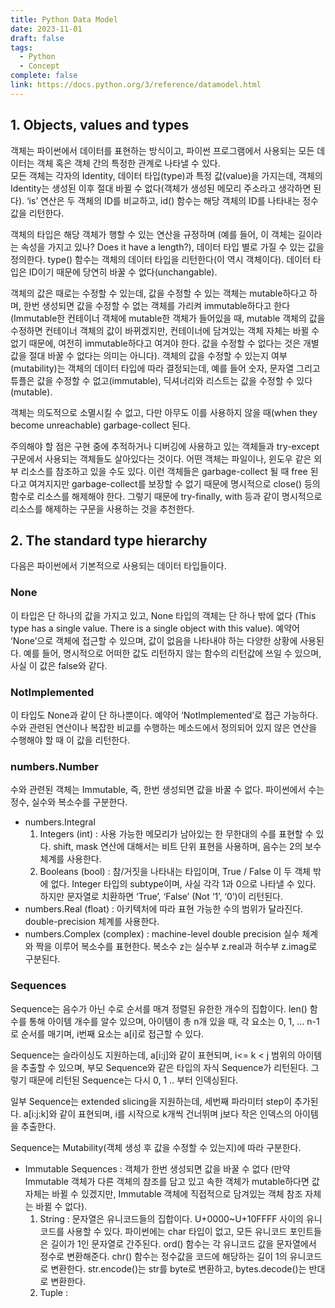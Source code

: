 ```yaml
---
title: Python Data Model
date: 2023-11-01
draft: false
tags:
  - Python
  - Concept
complete: false
link: https://docs.python.org/3/reference/datamodel.html
---
```

## 1. Objects, values and types

객체는 파이썬에서 데이터를 표현하는 방식이고, 파이썬 프로그램에서 사용되는 모든 데이터는 객체 혹은 객체 간의 특정한 관계로 나타낼 수 있다.  
모든 객체는 각자의 Identity, 데이터 타입(type)과 특정 값(value)을 가지는데, 객체의 Identity는 생성된 이후 절대 바뀔 수 없다(객체가 생성된 메모리 주소라고 생각하면 된다). ‘is’ 연산은 두 객체의 ID를 비교하고, id() 함수는 해당 객체의 ID를 나타내는 정수값을 리턴한다.

객체의 타입은 해당 객체가 행할 수 있는 연산을 규정하며 (예를 들어, 이 객체는 길이라는 속성을 가지고 있나? Does it have a length?), 데이터 타입 별로 가질 수 있는 값을 정의한다. type() 함수는 객체의 데이터 타입을 리턴한다(이 역시 객체이다). 데이터 타입은 ID이기 때문에 당연히 바꿀 수 없다(unchangable).

객체의 값은 때로는 수정할 수 있는데, 값을 수정할 수 있는 객체는 mutable하다고 하며, 한번 생성되면 값을 수정할 수 없는 객체를 가리켜 immutable하다고 한다 (Immutable한 컨테이너 객체에 mutable한 객체가 들어있을 때, mutable 객체의 값을 수정하면 컨테이너 객체의 값이 바뀌겠지만, 컨테이너에 담겨있는 객체 자체는 바뀔 수 없기 때문에, 여전히 immutable하다고 여겨야 한다. 값을 수정할 수 없다는 것은 개별 값을 절대 바꿀 수 없다는 의미는 아니다). 객체의 값을 수정할 수 있는지 여부(mutability)는 객체의 데이터 타입에 따라 결정되는데, 예를 들어 숫자, 문자열 그리고 튜플은 값을 수정할 수 없고(immutable), 딕셔너리와 리스트는 값을 수정할 수 있다(mutable).

객체는 의도적으로 소멸시킬 수 없고, 다만 아무도 이를 사용하지 않을 때(when they become unreachable) garbage-collect 된다.

주의해야 할 점은 구현 중에 추적하거나 디버깅에 사용하고 있는 객체들과 try-except 구문에서 사용되는 객체들도 살아있다는 것이다. 어떤 객체는 파일이나, 윈도우 같은 외부 리소스를 참조하고 있을 수도 있다. 이런 객체들은 garbage-collect 될 때 free 된다고 여겨지지만 garbage-collect를 보장할 수 없기 때문에 명시적으로 close() 등의 함수로 리소스를 해제해야 한다. 그렇기 때문에 try-finally, with 등과 같이 명시적으로 리소스를 해제하는 구문을 사용하는 것을 추천한다.

## 2. The standard type hierarchy

다음은 파이썬에서 기본적으로 사용되는 데이터 타입들이다.

### None

이 타입은 단 하나의 값을 가지고 있고, None 타입의 객체는 단 하나 밖에 없다 (This type has a single value. There is a single object with this value). 예약어 ‘None’으로 객체에 접근할 수 있으며, 값이 없음을 나타내야 하는 다양한 상황에 사용된다. 예를 들어, 명시적으로 어떠한 값도 리턴하지 않는 함수의 리턴값에 쓰일 수 있으며, 사실 이 값은 false와 같다.

### NotImplemented

이 타입도 None과 같이 단 하나뿐이다. 예약어 ‘NotImplemented’로 접근 가능하다. 수와 관련된 연산이나 복잡한 비교를 수행하는 메소드에서 정의되어 있지 않은 연산을 수행해야 할 때 이 값을 리턴한다.

### numbers.Number

수와 관련된 객체는 Immutable, 즉, 한번 생성되면 값을 바꿀 수 없다. 파이썬에서 수는 정수, 실수와 복소수를 구분한다.

- numbers.Integral
    1. Integers (int) : 사용 가능한 메모리가 남아있는 한 무한대의 수를 표현할 수 있다. shift, mask 연산에 대해서는 비트 단위 표현을 사용하며, 음수는 2의 보수 체계를 사용한다.
    2. Booleans (bool) : 참/거짓을 나타내는 타입이며, True / False 이 두 객체 밖에 없다. Integer 타입의 subtype이며, 사실 각각 1과 0으로 나타낼 수 있다. 하지만 문자열로 치환하면 ‘True’, ‘False’ (Not ‘1’, ‘0’)이 리턴된다.
- numbers.Real (float) : 아키텍처에 따라 표현 가능한 수의 범위가 달라진다. double-precision 체계를 사용한다.
- numbers.Complex (complex) : machine-level double precision 실수 체계와 짝을 이루어 복소수를 표현한다. 복소수 z는 실수부 z.real과 허수부 z.imag로 구분된다.

### Sequences

Sequence는 음수가 아닌 수로 순서를 매겨 정렬된 유한한 개수의 집합이다. len() 함수를 통해 아이템 개수를 알수 있으며, 아이템이 총 n개 있을 때, 각 요소는 0, 1, … n-1로 순서를 매기며, i번째 요소는 a[i]로 접근할 수 있다.

Sequence는 슬라이싱도 지원하는데, a[i:j]와 같이 표현되며, i<= k < j 범위의 아이템을 추출할 수 있으며, 부모 Sequence와 같은 타입의 자식 Sequence가 리턴된다. 그렇기 때문에 리턴된 Sequence는 다시 0, 1 .. 부터 인덱싱된다.

일부 Sequence는 extended slicing을 지원하는데, 세번째 파라미터 step이 추가된다. a[i:j:k]와 같이 표현되며, i를 시작으로 k개씩 건너뛰며 j보다 작은 인덱스의 아이템을 추출한다.

Sequence는 Mutability(객체 생성 후 값을 수정할 수 있는지)에 따라 구분한다.

- Immutable Sequences : 객체가 한번 생성되면 값을 바꿀 수 없다 (만약 Immutable 객체가 다른 객체의 참조를 담고 있고 속한 객체가 mutable하다면 값 자체는 바뀔 수 있겠지만, Immutable 객체에 직접적으로 담겨있는 객체 참조 자체는 바뀔 수 없다).
    1. String : 문자열은 유니코드들의 집합이다. U+0000~U+10FFFF 사이의 유니코드를 사용할 수 있다. 파이썬에는 char 타입이 없고, 모든 유니코드 포인트들은 길이가 1인 문자열로 간주된다. ord() 함수는 각 유니코드 값을 문자열에서 정수로 변환해준다. chr() 함수는 정수값을 코드에 해당하는 길이 1의 유니코드로 변환한다. str.encode()는 str를 byte로 변환하고, bytes.decode()는 반대로 변환한다.
    2. Tuple :